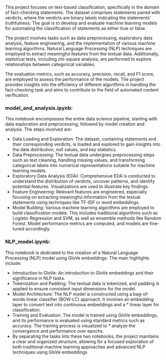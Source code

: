 This project focuses on text-based classification, specifically in the domain of fact-checking statements. The dataset comprises statements paired with verdicts, where the verdicts are binary labels indicating the statements' truthfulness. The goal is to develop and evaluate machine learning models for automating the classification of statements as either true or false.

The project involves tasks such as data preprocessing, exploratory data analysis, feature engineering, and the implementation of various machine learning algorithms. Natural Language Processing (NLP) techniques are employed to extract meaningful features from the textual data. Additionally, statistical tests, including chi-square analysis, are performed to explore relationships between categorical variables.

The evaluation metrics, such as accuracy, precision, recall, and F1 score, are employed to assess the performance of the models. The project provides insights into the efficiency of different algorithms in handling the fact-checking task and aims to contribute to the field of automated content verification.

### model_and_analysis.ipynb:
This notebook encompasses the entire data science pipeline, starting with data exploration and preprocessing, followed by model creation and analysis. The steps involved are:
* Data Loading and Exploration: The dataset, containing statements and their corresponding verdicts, is loaded and explored to gain insights into the data distribution, null values, and key statistics.
* Data Preprocessing: The textual data undergoes preprocessing steps such as text cleaning, handling missing values, and transforming categorical labels into numerical representations suitable for machine learning models.
* Exploratory Data Analysis (EDA): Comprehensive EDA is conducted to understand the distribution of verdicts, uncover patterns, and identify potential features. Visualizations are used to illustrate key findings.
* Feature Engineering: Relevant features are engineered, especially focusing on extracting meaningful information from the textual statements using techniques like TF-IDF or word embeddings.
* Model Building: Various machine learning algorithms are employed to build classification models. This includes traditional algorithms such as Logistic Regression and SVM, as well as ensemble methods like Random Forest. Model performance metrics are computed, and models are fine-tuned accordingly.

### NLP_model.ipynb:
This notebook is dedicated to the creation of a Natural Language Processing (NLP) model using GloVe embeddings. The main highlights include:
* Introduction to GloVe: An introduction to GloVe embeddings and their significance in NLP tasks.
* Tokenization and Padding: The textual data is tokenized, and padding is applied to ensure consistent input dimensions for the model.
* Model Architecture: The NLP model is constructed using a bag-of-words linear classifier (BOW-LC) approach. It involves an embedding layer to convert text into continuous embeddings and a * linear layer for classification.
* Training and Evaluation: The model is trained using GloVe embeddings, and its performance is evaluated using standard metrics such as accuracy. The training process is visualized to * analyze the convergence and performance over epochs.
* By separating the tasks into these two notebooks, the project maintains a clear and organized structure, allowing for a focused exploration of both traditional machine learning approaches and advanced NLP techniques using GloVe embeddings

